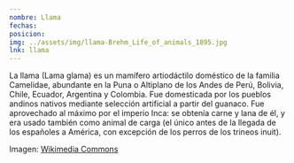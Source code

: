 ```yaml
---
nombre: Llama
fechas:
posicion: 
img: ../assets/img/llama-Brehm_Life_of_animals_1895.jpg
lnk: llama
---
```


<p>La llama (Lama glama) es un mamífero artiodáctilo doméstico de la familia Camelidae, abundante en la Puna o Altiplano de los Andes de Perú, Bolivia, Chile, Ecuador, Argentina y Colombia. Fue domesticada por los pueblos andinos nativos mediante selección artificial a partir del guanaco. Fue aprovechado al máximo por el imperio Inca: se obtenía carne y lana de él, y era usado también como animal de carga (el único antes de la llegada de los españoles a América, con excepción de los perros de los trineos inuit).</p>

<span>Imagen: <a href="https://commons.wikimedia.org/wiki/Category:Lama_glama_(illustrations)#/media/File:Brehm's_Life_of_animals_-_a_complete_natural_history_for_popular_home_instruction_and_for_the_use_of_schools_(1895)_(19790575574).jpg" target="blank_">Wikimedia Commons</a></span>